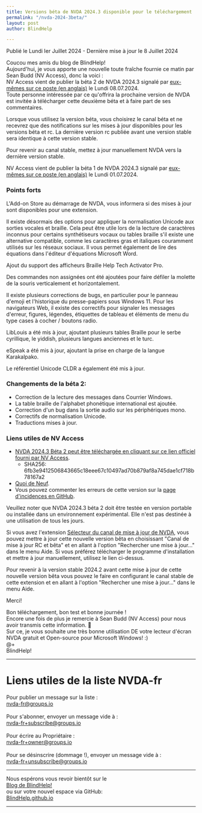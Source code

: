```yaml
---
title: Versions béta de NVDA 2024.3 disponible pour le téléchargement
permalink: "/nvda-2024-3beta/"
layout: post
author: BlindHelp

---
```


<footer>Publié le Lundi Ier Juillet 2024 - Dernière mise à jour le 8 Juillet 2024</footer>

Coucou mes amis du blog de BlindHelp!    
Aujourd'hui, je vous apporte une nouvelle toute fraîche fournie ce matin par Sean Budd (NV Access), donc la voici :    
NV Access vient de publier la béta 2 de NVDA 2024.3 signalé par [eux-mêmes sur ce poste (en anglais)](https://www.nvaccess.org/post/nvda-2024-3beta2/) le Lundi 08.07.2024.    
Toute personne intéressée par ce qu'offrira la prochaine version de NVDA est invitée à télécharger cette deuxième béta et à faire part de ses commentaires.    

Lorsque vous utilisez la version béta, vous choisirez le canal béta  et ne recevrez que des notifications sur les mises à jour disponibles pour les versions béta  et rc. La dernière version rc publiée avant une version stable sera identique à cette version stable.

Pour revenir au canal stable, mettez à jour manuellement NVDA vers la dernière version stable.

NV Access vient de publier la  béta 1 de NVDA 2024.3 signalé par [eux-mêmes sur ce poste (en anglais)](https://www.nvaccess.org/post/nvda-2024-3beta1/) le Lundi 01.07.2024.    

### Points forts

L'Add-on Store au démarrage de NVDA, vous informera si des mises à jour sont disponibles pour une extension.

Il existe désormais des options pour appliquer la normalisation Unicode aux sorties vocales et braille. Cela peut être utile lors de la lecture de caractères inconnus pour certains synthétiseurs vocaux ou tables braille s'il existe une alternative compatible, comme les caractères gras et italiques couramment utilisés sur les réseaux sociaux. Il vous permet également de lire des équations dans l'éditeur d'équations Microsoft Word.

Ajout du support des afficheurs Braille Help Tech Activator Pro.

Des commandes non assignées ont été ajoutées pour faire défiler la molette de la souris verticalement et horizontalement.

Il existe plusieurs corrections de bugs, en particulier pour le panneau d'emoji et l'historique du presse-papiers sous Windows 11. Pour les navigateurs Web, il existe des correctifs pour signaler les messages d'erreur, figures, légendes, étiquettes de tableau et éléments de menu du type cases à cocher / boutons radio.

LibLouis a été mis à jour, ajoutant plusieurs tables Braille pour le serbe cyrillique, le yiddish, plusieurs langues anciennes et le turc.

eSpeak a été mis à jour, ajoutant la prise en charge de la langue Karakalpako.

Le référentiel Unicode CLDR a également été mis à jour.

### Changements de la béta 2:

* Correction de la lecture des messages dans Courrier Windows.
* La table braille de l'alphabet phonétique international est ajoutée.
* Correction d'un bug dans la sortie audio sur les périphériques mono.
* Correctifs de normalisation Unicode.
* Traductions mises à jour.

### Liens utiles de NV Access

- [NVDA 2024.3 Béta 2 peut être téléchargée en cliquant sur ce lien officiel fourni par NV Access](https://www.nvaccess.org/files/nvda/releases/2024.3beta2/nvda_2024.3beta2.exe).
  - SHA256: 6fb3e9412506843665c18eee67c10497ad70b879af8a745dae1cf718b78167a2
- [Quoi de Neuf](https://www.nvaccess.org/files/nvda/releases/2024.3beta2/documentation/fr/changes.html).
- Vous pouvez commenter les erreurs de cette version sur la [page d'incidences en GitHub](https://github.com/nvaccess/nvda/issues).

Veuillez noter que NVDA 2024.3 béta 2 doit être testée en version portable ou installée dans un environnement expérimental. Elle n'est pas destinée à une utilisation de tous les jours.    

Si vous avez l'extension [Sélecteur du canal de mise à jour de NVDA](https://blindhelp.github.io/updateChannel/), vous pouvez mettre à jour cette nouvelle version bêta en choisissant "Canal de mise à jour RC et bêta" et en allant à l'option "Rechercher une mise à jour..." dans le menu Aide. Si vous préférez télécharger le programme d'installation et mettre à jour manuellement, utilisez le lien ci-dessus.

Pour revenir à la version stable 2024.2 avant cette mise à jour  de cette nouvelle version bêta  vous pouvez le faire en configurant le canal stable de cette extension et en allant à l'option "Rechercher une mise à jour..." dans le menu Aide. 

Merci!  

Bon téléchargement, bon test et bonne journée !    
Encore une fois de plus je remercie à Sean Budd (NV Access) pour nous avoir transmis cette information. 🤝    
Sur ce, je vous souhaite une très bonne utilisation DE votre lecteur d'écran NVDA gratuit et Open-source pour Microsoft Windows! :)    
@+    
BlindHelp!    

---

# Liens utiles de la liste NVDA-fr #

Pour publier un message sur la liste :    
[nvda-fr@groups.io](mailto:nvda-fr@groups.io)    
<br>
Pour s'abonner, envoyer un message vide à :    
[nvda-fr+subscribe@groups.io](mailto:nvda-fr+subscribe@groups.io)    
<br>
Pour écrire au Propriétaire :    
[nvda-fr+owner@groups.io](mailto:nvda-fr+owner@groups.io)    
<br>
Pour se désinscrire (dommage !), envoyer un message vide à :    
[nvda-fr+unsubscribe@groups.io](mailto:nvda-fr+unsubscribe@groups.io)    

---

Nous espérons vous revoir bientôt sur le      
[Blog de BlindHelp!](http://blindhelp.blogspot.fr/)                    
ou sur  votre nouvel espace via GitHub:                     
[BlindHelp.github.io](https://blindhelp.github.io)                    

---